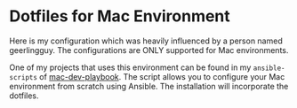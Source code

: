 # Dotfiles for Mac Environment
Here is my configuration which was heavily influenced by a person named geerlingguy. The configurations are ONLY supported for Mac environments.

One of my projects that uses this environment can be found in my `ansible-scripts` of [mac-dev-playbook](https://github.com/romelBen/devop_projects/tree/master/scripting-projects/ansible-scripts/mac-dev-playbook). The script allows you to configure your Mac environment from scratch using Ansible. The installation will incorporate the dotfiles.